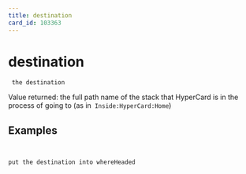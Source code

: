 ```yaml
---
title: destination
card_id: 103363
---
```


# destination

<code><pre>
the destination
</pre></code>

Value returned: the full path name of the stack that HyperCard is in the process of going to (as in<code> Inside:HyperCard:Home</code>) 


## Examples

```


put the destination into whereHeaded
```

